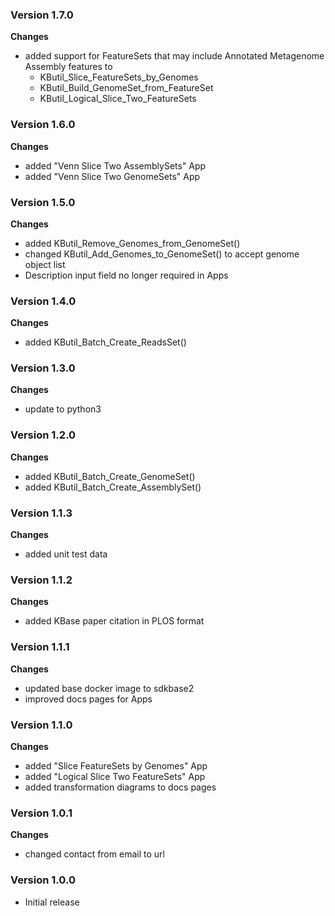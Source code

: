 ### Version 1.7.0
__Changes__
- added support for FeatureSets that may include Annotated Metagenome Assembly features to
  * KButil_Slice_FeatureSets_by_Genomes
  * KButil_Build_GenomeSet_from_FeatureSet
  * KButil_Logical_Slice_Two_FeatureSets

### Version 1.6.0
__Changes__
- added "Venn Slice Two AssemblySets" App
- added "Venn Slice Two GenomeSets" App

### Version 1.5.0
__Changes__
- added KButil_Remove_Genomes_from_GenomeSet()
- changed KButil_Add_Genomes_to_GenomeSet() to accept genome object list
- Description input field no longer required in Apps

### Version 1.4.0
__Changes__
- added KButil_Batch_Create_ReadsSet()

### Version 1.3.0
__Changes__
- update to python3

### Version 1.2.0
__Changes__
- added KButil_Batch_Create_GenomeSet()
- added KButil_Batch_Create_AssemblySet()

### Version 1.1.3
__Changes__
- added unit test data

### Version 1.1.2
__Changes__
- added KBase paper citation in PLOS format 

### Version 1.1.1
__Changes__
- updated base docker image to sdkbase2
- improved docs pages for Apps

### Version 1.1.0
__Changes__
- added "Slice FeatureSets by Genomes" App
- added "Logical Slice Two FeatureSets" App
- added transformation diagrams to docs pages

### Version 1.0.1
__Changes__
- changed contact from email to url

### Version 1.0.0
- Initial release
